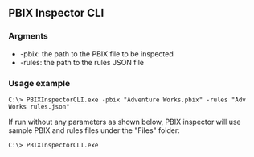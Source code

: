 ## PBIX Inspector CLI

### Argments

- \-pbix: the path to the PBIX file to be inspected
- \-rules: the path to the rules JSON file

### Usage example

```C:\> PBIXInspectorCLI.exe -pbix "Adventure Works.pbix" -rules "Adv Works rules.json"```

If run without any parameters as shown below, PBIX inspector will use sample PBIX and rules files under the "Files" folder:

```C:\> PBIXInspectorCLI.exe```



